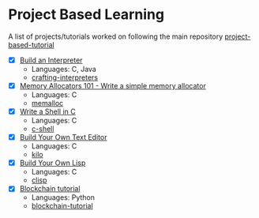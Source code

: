 # Project Based Learning

A list of projects/tutorials worked on following the main repository [project-based-tutorial](https://github.com/practical-tutorials/project-based-learning)

- [x] [Build an Interpreter](http://www.craftinginterpreters.com/)
  - Languages: C, Java
  - [crafting-interpreters](https://github.com/QuanDo2000-learning/crafting-interpreters)
- [x] [Memory Allocators 101 - Write a simple memory allocator](https://arjunsreedharan.org/post/148675821737/memory-allocators-101-write-a-simple-memory)
  - Languages: C
  - [memalloc](https://github.com/QuanDo2000-learning/memalloc)
- [x] [Write a Shell in C](https://brennan.io/2015/01/16/write-a-shell-in-c/)
  - Languages: C
  - [c-shell](https://github.com/QuanDo2000-learning/c-shell)
- [x] [Build Your Own Text Editor](http://viewsourcecode.org/snaptoken/kilo/)
  - Languages: C
  - [kilo](https://github.com/QuanDo2000-learning/kilo)
- [x] [Build Your Own Lisp](http://www.buildyourownlisp.com/)
  - Languages: C
  - [clisp](https://github.com/QuanDo2000-learning/clisp)
- [x] [Blockchain tutorial](https://hackernoon.com/learn-blockchains-by-building-one-117428612f46)
  - Languages: Python
  - [blockchain-tutorial](https://github.com/QuanDo2000-learning/blockchain-tutorial)
